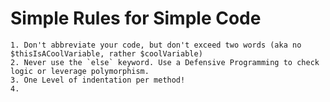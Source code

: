 # Simple Rules for Simple Code

    1. Don't abbreviate your code, but don't exceed two words (aka no $thisIsACoolVariable, rather $coolVariable)
    2. Never use the `else` keyword. Use a Defensive Programming to check logic or leverage polymorphism.
    3. One Level of indentation per method! 
    4. 